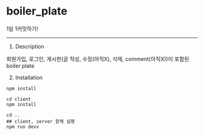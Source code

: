 # boiler_plate

1일 1커밋하기!

*******************************************************************

1. Description

회원가입, 로그인, 게시판(글 작성, 수정(아직X), 삭제, comment(아직X))이 포함된 boiler plate



2. Installation

```
npm install
```

```
cd client
npm install
```

```
cd ..
## client, server 함께 실행
npm run devv
```



